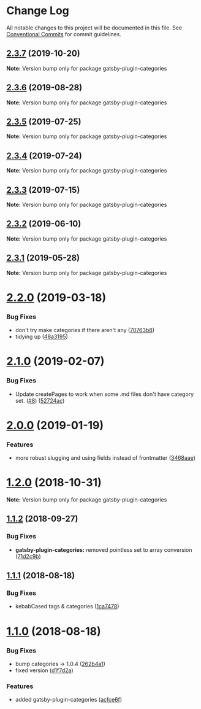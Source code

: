 # Change Log

All notable changes to this project will be documented in this file.
See [Conventional Commits](https://conventionalcommits.org) for commit guidelines.

## [2.3.7](https://github.com/rmcfadzean/gatsby-pantry/tree/master/packages/gatsby-plugin-categories/compare/v2.3.6...v2.3.7) (2019-10-20)

**Note:** Version bump only for package gatsby-plugin-categories





## [2.3.6](https://github.com/rmcfadzean/gatsby-pantry/tree/master/packages/gatsby-plugin-categories/compare/v2.3.5...v2.3.6) (2019-08-28)

**Note:** Version bump only for package gatsby-plugin-categories





## [2.3.5](https://github.com/rmcfadzean/gatsby-pantry/tree/master/packages/gatsby-plugin-categories/compare/v2.3.4...v2.3.5) (2019-07-25)

**Note:** Version bump only for package gatsby-plugin-categories





## [2.3.4](https://github.com/rmcfadzean/gatsby-pantry/tree/master/packages/gatsby-plugin-categories/compare/v2.3.3...v2.3.4) (2019-07-24)

**Note:** Version bump only for package gatsby-plugin-categories





## [2.3.3](https://github.com/rmcfadzean/gatsby-pantry/tree/master/packages/gatsby-plugin-categories/compare/v2.3.2...v2.3.3) (2019-07-15)

**Note:** Version bump only for package gatsby-plugin-categories





## [2.3.2](https://github.com/rmcfadzean/gatsby-pantry/tree/master/packages/gatsby-plugin-categories/compare/v2.3.1...v2.3.2) (2019-06-10)

**Note:** Version bump only for package gatsby-plugin-categories





## [2.3.1](https://github.com/rmcfadzean/gatsby-pantry/tree/master/packages/gatsby-plugin-categories/compare/v2.3.0...v2.3.1) (2019-05-28)

**Note:** Version bump only for package gatsby-plugin-categories





# [2.2.0](https://github.com/rmcfadzean/gatsby-pantry/tree/master/packages/gatsby-plugin-categories/compare/v2.1.0...v2.2.0) (2019-03-18)


### Bug Fixes

* don't try make categories if there aren't any ([70763b8](https://github.com/rmcfadzean/gatsby-pantry/tree/master/packages/gatsby-plugin-categories/commit/70763b8))
* tidying up ([48a3195](https://github.com/rmcfadzean/gatsby-pantry/tree/master/packages/gatsby-plugin-categories/commit/48a3195))





# [2.1.0](https://github.com/rmcfadzean/gatsby-pantry/tree/master/packages/gatsby-plugin-categories/compare/v2.0.0...v2.1.0) (2019-02-07)


### Bug Fixes

* Update createPages to work when some .md files don't have category set. ([#8](https://github.com/rmcfadzean/gatsby-pantry/tree/master/packages/gatsby-plugin-categories/issues/8)) ([52724ac](https://github.com/rmcfadzean/gatsby-pantry/tree/master/packages/gatsby-plugin-categories/commit/52724ac))





# [2.0.0](https://github.com/rmcfadzean/gatsby-pantry/tree/master/packages/gatsby-plugin-categories/compare/v1.2.0...v2.0.0) (2019-01-19)


### Features

* more robust slugging and using fields instead of frontmatter ([3468aae](https://github.com/rmcfadzean/gatsby-pantry/tree/master/packages/gatsby-plugin-categories/commit/3468aae))





# [1.2.0](https://github.com/rmcfadzean/gatsby-pantry/tree/master/packages/gatsby-plugin-categories/compare/v1.1.2...v1.2.0) (2018-10-31)

**Note:** Version bump only for package gatsby-plugin-categories





<a name="1.1.2"></a>
## [1.1.2](https://github.com/rmcfadzean/gatsby-pantry/tree/master/packages/gatsby-plugin-categories/compare/v1.1.1...v1.1.2) (2018-09-27)


### Bug Fixes

* **gatsby-plugin-categories:** removed pointless set to array conversion ([71d2c9b](https://github.com/rmcfadzean/gatsby-pantry/tree/master/packages/gatsby-plugin-categories/commit/71d2c9b))





<a name="1.1.1"></a>
## [1.1.1](https://github.com/rmcfadzean/gatsby-pantry/tree/master/packages/gatsby-plugin-categories/compare/v1.1.0...v1.1.1) (2018-08-18)


### Bug Fixes

* kebabCased tags & categories ([1ca7478](https://github.com/rmcfadzean/gatsby-pantry/tree/master/packages/gatsby-plugin-categories/commit/1ca7478))





<a name="1.1.0"></a>
# [1.1.0](https://github.com/rmcfadzean/gatsby-pantry/tree/master/packages/gatsby-plugin-categories/compare/v1.0.4...v1.1.0) (2018-08-18)


### Bug Fixes

* bump categories -> 1.0.4 ([262b4a1](https://github.com/rmcfadzean/gatsby-pantry/tree/master/packages/gatsby-plugin-categories/commit/262b4a1))
* fixed version ([d1f7d2a](https://github.com/rmcfadzean/gatsby-pantry/tree/master/packages/gatsby-plugin-categories/commit/d1f7d2a))


### Features

* added gatsby-plugin-categories ([acfce6f](https://github.com/rmcfadzean/gatsby-pantry/tree/master/packages/gatsby-plugin-categories/commit/acfce6f))
